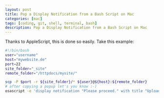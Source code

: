 ```yaml
---
layout: post
title: Pop a Display Notification from a Bash Script on Mac
categories: [mac]
tags: [coding, git, shell, terminal, bash]
description: Pop a Display Notification from a Bash Script on Mac
---
```


Thanks to AppleScript, this is done so easily. Take this example:

``` bash
#!/bin/bash
user="username"
host="mywebsite.de"
port=22
site_folder="_site"
remote_folder="/httpdocs/mysite/"

scp -P $port -r ${site_folder}/* ${user}@${host}:${remote_folder}
# after copying a popup let's you know :-)
osascript -e 'display notification "Please proceed." with title "Upload finished!"'
```
